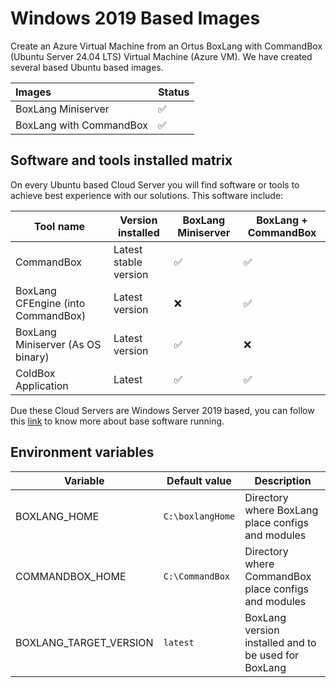 # Windows 2019 Based Images

Create an Azure Virtual Machine from an Ortus BoxLang with CommandBox \(Ubuntu Server 24.04 LTS\) Virtual Machine \(Azure VM\).  We have created several based Ubuntu based images.

| Images | Status |
| :--- | :--- |
| BoxLang Miniserver | :white_check_mark: |
| BoxLang with CommandBox | :white_check_mark: |

## Software and tools installed matrix

On every Ubuntu based Cloud Server you will find software or tools to achieve best experience with our solutions. This software include:

|**Tool name**|**Version installed**|**BoxLang Miniserver**|**BoxLang + CommandBox**|
|-------------|---------------------|------------------------------|---------------------------|
|CommandBox   |Latest stable version| :white_check_mark:           | :white_check_mark:        |
|BoxLang CFEngine (into CommandBox)|Latest version|:x:|:white_check_mark:|
|BoxLang Miniserver (As OS binary)|Latest version|:white_check_mark:|:x:|
|ColdBox Application|Latest|:white_check_mark:|:white_check_mark:|

Due these Cloud Servers are Windows Server 2019 based, you can follow this [link](https://azuremarketplace.microsoft.com/en-us/marketplace/apps/microsoftwindowsserver.windowsserver?tab=Overview) to know more about base software running.

## Environment variables

|**Variable**|**Default value**|**Description**|
|-------------|-----------------|--------------|
|BOXLANG_HOME|`C:\boxlangHome`|Directory where BoxLang place configs and modules|
|COMMANDBOX_HOME|`C:\CommandBox`|Directory where CommandBox place configs and modules|
|BOXLANG_TARGET_VERSION|`latest`|BoxLang version installed and to be used for BoxLang|